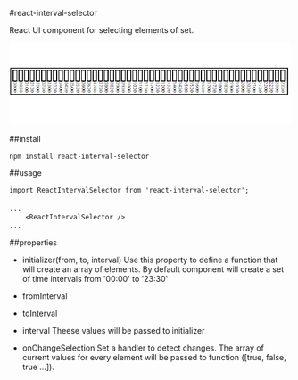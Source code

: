 #react-interval-selector

React UI component for selecting elements of set.

![DEMO image](https://github.com/VasaPopkin/react-interval-selector/blob/docs/demo/select-demo.gif)

##install

```shell
npm install react-interval-selector
```

##usage
```shell
import ReactIntervalSelector from 'react-interval-selector';

...
    <ReactIntervalSelector />
...
```

##properties
- initializer(from, to, interval)
Use this property to define a function that will create an array of elements. By default component will create a set of time intervals from '00:00' to '23:30'

- fromInterval
- toInterval
- interval
Theese values will be passed to initializer

- onChangeSelection
Set a handler to detect changes. The array of current values for every element will be passed to function ([true, false, true ...]).